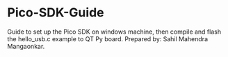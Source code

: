 # Pico-SDK-Guide
Guide to set up the Pico SDK on windows machine, then compile and flash the hello_usb.c example to QT Py board. Prepared by: Sahil Mahendra Mangaonkar.
